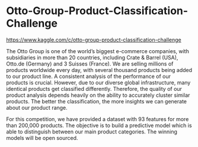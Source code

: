 # Otto-Group-Product-Classification-Challenge

https://www.kaggle.com/c/otto-group-product-classification-challenge

The Otto Group is one of the world’s biggest e-commerce companies, with subsidiaries in more than 20 countries, including Crate &amp; Barrel (USA), Otto.de (Germany) and 3 Suisses (France). We are selling millions of products worldwide every day, with several thousand products being added to our product line.  A consistent analysis of the performance of our products is crucial. However, due to our diverse global infrastructure, many identical products get classified differently. Therefore, the quality of our product analysis depends heavily on the ability to accurately cluster similar products. The better the classification, the more insights we can generate about our product range.

For this competition, we have provided a dataset with 93 features for more than 200,000 products. The objective is to build a predictive model which is able to distinguish between our main product categories. The winning models will be open sourced.
